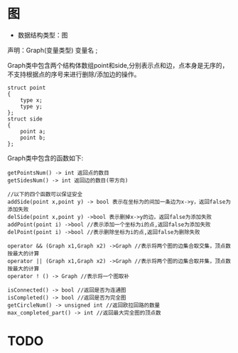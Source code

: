 # 图

* 数据结构类型：图

声明：Graph(变量类型) 变量名 ;

Graph类中包含两个结构体数组point和side,分别表示点和边，点本身是无序的，不支持根据点的序号来进行删除/添加边的操作。

```
struct point
{
	type x;
	type y;
};
struct side
{
	point a;
	point b;
};
```



Graph类中包含的函数如下:

	getPointsNum() -> int 返回点的数目
	getSidesNum() -> int 返回边的数目(带方向)
	
	//以下的四个函数可以保证安全
	addSide(point x,point y) -> bool 表示在坐标为的间加一条边为x->y，返回false为添加失败
	delSide(point x,point y) ->bool 表示删掉x->y的边，返回false为添加失败
	addPoint(point i) ->bool //表示添加一个坐标为i的点,返回false为添加失败
	delPoint(point i) ->bool //表示删除坐标为i的点,返回false为删除失败
	
	operator && (Graph x1,Graph x2) ->Graph //表示将两个图的边集合取交集，顶点数按最大的计算
	operator || (Graph x1,Graph x2) ->Graph //表示将两个图的边集合取并集，顶点数按最大的计算
	operator ! () -> Graph //表示将一个图取补
	
	isConnected() -> bool //返回是否为连通图
	isCompleted() -> bool //返回是否为完全图
	getCircleNum() -> unsigned int //返回欧拉回路的数量
	max_completed_part() -> int //返回最大完全图的顶点数
# TODO

